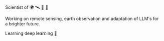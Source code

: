 Scientist of 🌍 🛰️ 🤖 🧬

Working on remote sensing, earth observation and adaptation of LLM's for a brighter future.

Learning deep learning 🧠
<!---
RLM424/RLM424 is a ✨ special ✨ repository because its `README.md` (this file) appears on your GitHub profile.
You can click the Preview link to take a look at your changes.
--->
